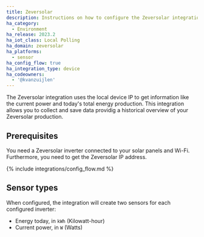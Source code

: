 ```yaml
---
title: Zeversolar
description: Instructions on how to configure the Zeversolar integration within Home Assistant
ha_category:
  - Environment
ha_release: 2023.2
ha_iot_class: Local Polling
ha_domain: zeversolar
ha_platforms:
  - sensor
ha_config_flow: true
ha_integration_type: device
ha_codeowners:
  - '@kvanzuijlen'
---
```


The Zeversolar integration uses the local device IP to get information like the current power and
today's total energy production.
This integration allows you to collect and save data providig a historical overview of your Zeversolar
production.

## Prerequisites

You need a Zeversolar inverter connected to your solar panels and Wi-Fi. Furthermore, you need to
get the Zeversolar IP address.

{% include integrations/config_flow.md %}

## Sensor types

When configured, the integration will create two sensors for each configured inverter:

- Energy today, in `kWh` (Kilowatt-hour)
- Current power, in `W` (Watts)
